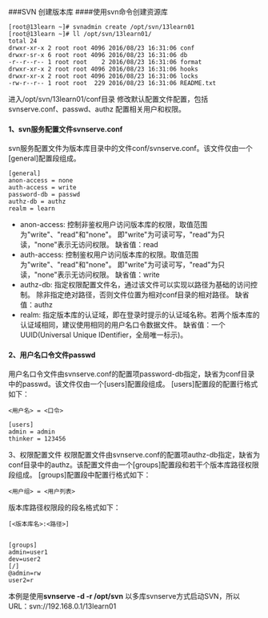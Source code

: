 ###SVN 创建版本库
####使用svn命令创建资源库
```other
[root@13learn ~]# svnadmin create /opt/svn/13learn01
[root@13learn ~]# ll /opt/svn/13learn01/
total 24
drwxr-xr-x 2 root root 4096 2016/08/23 16:31:06 conf
drwxr-sr-x 6 root root 4096 2016/08/23 16:31:06 db
-r--r--r-- 1 root root    2 2016/08/23 16:31:06 format
drwxr-xr-x 2 root root 4096 2016/08/23 16:31:06 hooks
drwxr-xr-x 2 root root 4096 2016/08/23 16:31:06 locks
-rw-r--r-- 1 root root  229 2016/08/23 16:31:06 README.txt
```
进入/opt/svn/13learn01/conf目录 修改默认配置文件配置，包括svnserve.conf、passwd、authz 配置相关用户和权限。
#### 1、svn服务配置文件svnserve.conf
svn服务配置文件为版本库目录中的文件conf/svnserve.conf。该文件仅由一个[general]配置段组成。
```other
[general]
anon-access = none
auth-access = write
password-db = passwd
authz-db = authz
realm = learn 
```
*  anon-access: 控制非鉴权用户访问版本库的权限，取值范围为"write"、"read"和"none"。 即"write"为可读可写，"read"为只读，"none"表示无访问权限。 缺省值：read
*  auth-access: 控制鉴权用户访问版本库的权限。取值范围为"write"、"read"和"none"。 即"write"为可读可写，"read"为只读，"none"表示无访问权限。 缺省值：write
*  authz-db: 指定权限配置文件名，通过该文件可以实现以路径为基础的访问控制。 除非指定绝对路径，否则文件位置为相对conf目录的相对路径。 缺省值：authz
*  realm: 指定版本库的认证域，即在登录时提示的认证域名称。若两个版本库的 认证域相同，建议使用相同的用户名口令数据文件。 缺省值：一个UUID(Universal Unique IDentifier，全局唯一标示)。

#### 2、用户名口令文件passwd
用户名口令文件由svnserve.conf的配置项password-db指定，缺省为conf目录中的passwd。该文件仅由一个[users]配置段组成。
[users]配置段的配置行格式如下：
```other
<用户名> = <口令>
````
```other
[users]
admin = admin
thinker = 123456
```
3、权限配置文件
权限配置文件由svnserve.conf的配置项authz-db指定，缺省为conf目录中的authz。该配置文件由一个[groups]配置段和若干个版本库路径权限段组成。
[groups]配置段中配置行格式如下：
```other
<用户组> = <用户列表>
```
版本库路径权限段的段名格式如下：
```other
[<版本库名>:<路径>] 
```
```other

[groups]
admin=user1
dev=user2
[/]
@admin=rw
user2=r
```
本例是使用**svnserve -d -r /opt/svn** 以多库svnserve方式启动SVN，所以URL：svn://192.168.0.1/13learn01
